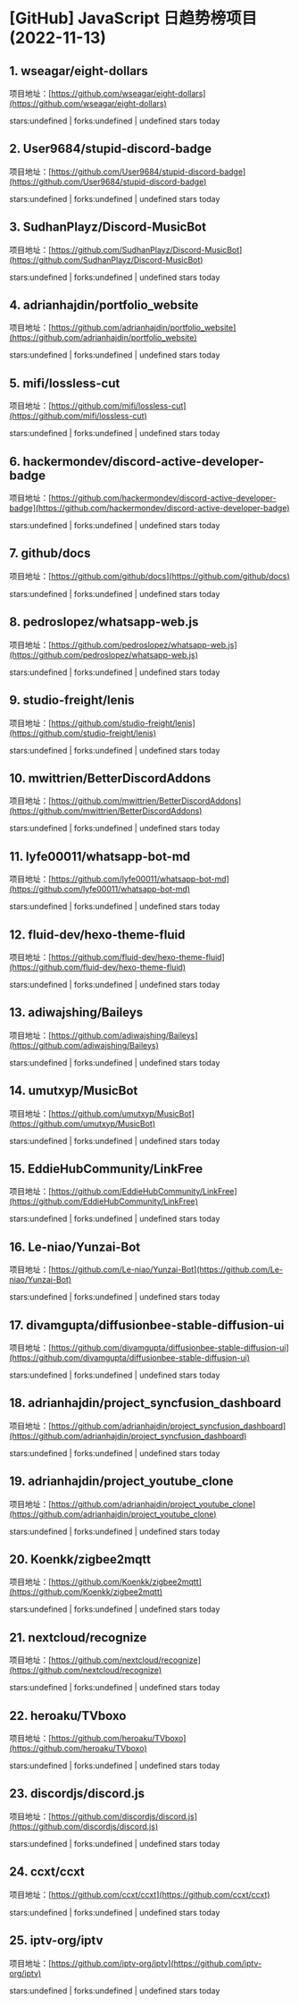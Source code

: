 # [GitHub] JavaScript 日趋势榜项目(2022-11-13)

## 1. wseagar/eight-dollars 

项目地址：[https://github.com/wseagar/eight-dollars](https://github.com/wseagar/eight-dollars)

stars:undefined | forks:undefined | undefined stars today 



## 2. User9684/stupid-discord-badge 

项目地址：[https://github.com/User9684/stupid-discord-badge](https://github.com/User9684/stupid-discord-badge)

stars:undefined | forks:undefined | undefined stars today 



## 3. SudhanPlayz/Discord-MusicBot 

项目地址：[https://github.com/SudhanPlayz/Discord-MusicBot](https://github.com/SudhanPlayz/Discord-MusicBot)

stars:undefined | forks:undefined | undefined stars today 



## 4. adrianhajdin/portfolio_website 

项目地址：[https://github.com/adrianhajdin/portfolio_website](https://github.com/adrianhajdin/portfolio_website)

stars:undefined | forks:undefined | undefined stars today 



## 5. mifi/lossless-cut 

项目地址：[https://github.com/mifi/lossless-cut](https://github.com/mifi/lossless-cut)

stars:undefined | forks:undefined | undefined stars today 



## 6. hackermondev/discord-active-developer-badge 

项目地址：[https://github.com/hackermondev/discord-active-developer-badge](https://github.com/hackermondev/discord-active-developer-badge)

stars:undefined | forks:undefined | undefined stars today 



## 7. github/docs 

项目地址：[https://github.com/github/docs](https://github.com/github/docs)

stars:undefined | forks:undefined | undefined stars today 



## 8. pedroslopez/whatsapp-web.js 

项目地址：[https://github.com/pedroslopez/whatsapp-web.js](https://github.com/pedroslopez/whatsapp-web.js)

stars:undefined | forks:undefined | undefined stars today 



## 9. studio-freight/lenis 

项目地址：[https://github.com/studio-freight/lenis](https://github.com/studio-freight/lenis)

stars:undefined | forks:undefined | undefined stars today 



## 10. mwittrien/BetterDiscordAddons 

项目地址：[https://github.com/mwittrien/BetterDiscordAddons](https://github.com/mwittrien/BetterDiscordAddons)

stars:undefined | forks:undefined | undefined stars today 



## 11. lyfe00011/whatsapp-bot-md 

项目地址：[https://github.com/lyfe00011/whatsapp-bot-md](https://github.com/lyfe00011/whatsapp-bot-md)

stars:undefined | forks:undefined | undefined stars today 



## 12. fluid-dev/hexo-theme-fluid 

项目地址：[https://github.com/fluid-dev/hexo-theme-fluid](https://github.com/fluid-dev/hexo-theme-fluid)

stars:undefined | forks:undefined | undefined stars today 



## 13. adiwajshing/Baileys 

项目地址：[https://github.com/adiwajshing/Baileys](https://github.com/adiwajshing/Baileys)

stars:undefined | forks:undefined | undefined stars today 



## 14. umutxyp/MusicBot 

项目地址：[https://github.com/umutxyp/MusicBot](https://github.com/umutxyp/MusicBot)

stars:undefined | forks:undefined | undefined stars today 



## 15. EddieHubCommunity/LinkFree 

项目地址：[https://github.com/EddieHubCommunity/LinkFree](https://github.com/EddieHubCommunity/LinkFree)

stars:undefined | forks:undefined | undefined stars today 



## 16. Le-niao/Yunzai-Bot 

项目地址：[https://github.com/Le-niao/Yunzai-Bot](https://github.com/Le-niao/Yunzai-Bot)

stars:undefined | forks:undefined | undefined stars today 



## 17. divamgupta/diffusionbee-stable-diffusion-ui 

项目地址：[https://github.com/divamgupta/diffusionbee-stable-diffusion-ui](https://github.com/divamgupta/diffusionbee-stable-diffusion-ui)

stars:undefined | forks:undefined | undefined stars today 



## 18. adrianhajdin/project_syncfusion_dashboard 

项目地址：[https://github.com/adrianhajdin/project_syncfusion_dashboard](https://github.com/adrianhajdin/project_syncfusion_dashboard)

stars:undefined | forks:undefined | undefined stars today 



## 19. adrianhajdin/project_youtube_clone 

项目地址：[https://github.com/adrianhajdin/project_youtube_clone](https://github.com/adrianhajdin/project_youtube_clone)

stars:undefined | forks:undefined | undefined stars today 



## 20. Koenkk/zigbee2mqtt 

项目地址：[https://github.com/Koenkk/zigbee2mqtt](https://github.com/Koenkk/zigbee2mqtt)

stars:undefined | forks:undefined | undefined stars today 



## 21. nextcloud/recognize 

项目地址：[https://github.com/nextcloud/recognize](https://github.com/nextcloud/recognize)

stars:undefined | forks:undefined | undefined stars today 



## 22. heroaku/TVboxo 

项目地址：[https://github.com/heroaku/TVboxo](https://github.com/heroaku/TVboxo)

stars:undefined | forks:undefined | undefined stars today 



## 23. discordjs/discord.js 

项目地址：[https://github.com/discordjs/discord.js](https://github.com/discordjs/discord.js)

stars:undefined | forks:undefined | undefined stars today 



## 24. ccxt/ccxt 

项目地址：[https://github.com/ccxt/ccxt](https://github.com/ccxt/ccxt)

stars:undefined | forks:undefined | undefined stars today 



## 25. iptv-org/iptv 

项目地址：[https://github.com/iptv-org/iptv](https://github.com/iptv-org/iptv)

stars:undefined | forks:undefined | undefined stars today 



